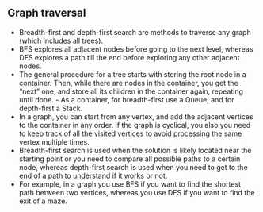 ## Graph traversal

- Breadth-first and depth-first search are methods to traverse any graph (which includes all trees).
- BFS explores all adjacent nodes before going to the next level, whereas DFS explores a path till the end before exploring any other adjacent nodes.
- The general procedure for a tree starts with storing the root node in a container. Then, while there are nodes in the container, you get the “next” one, and store all its children in the container again, repeating until done.  - As a container, for breadth-first use a Queue, and for depth-first a Stack.
- In a graph, you can start from any vertex, and add the adjacent vertices to the container in any order. If the graph is cyclical, you also you need to keep track of all the visited vertices to avoid processing the same vertex multiple times.
- Breadth-first search is used when the solution is likely located near the starting point or you need to compare all possible paths to a certain node, whereas depth-first search is used when you need to get to the end of a path to understand if it works or not.
- For example, in a graph you use BFS if you want to find the shortest path between two vertices, whereas you use DFS if you want to find the exit of a maze.